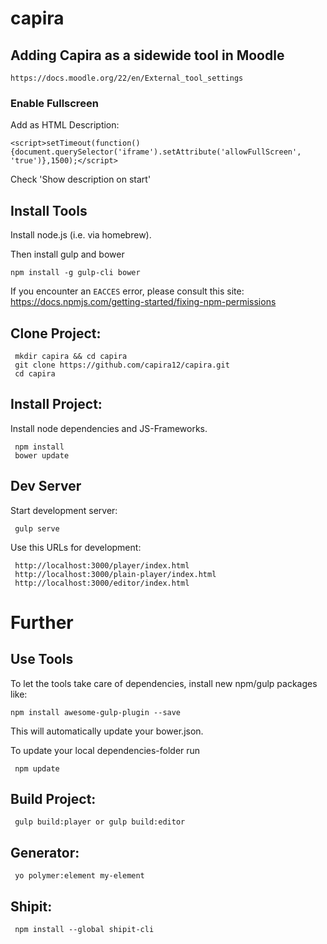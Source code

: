 # capira


## Adding Capira as a sidewide tool in Moodle
```
https://docs.moodle.org/22/en/External_tool_settings
```

### Enable Fullscreen

Add as HTML Description:
```
<script>setTimeout(function(){document.querySelector('iframe').setAttribute('allowFullScreen', 'true')},1500);</script>
```
Check 'Show description on start'

## Install Tools

Install node.js (i.e. via homebrew).


Then install gulp and bower
```
npm install -g gulp-cli bower
```
If you encounter an `EACCES` error, please consult this site: https://docs.npmjs.com/getting-started/fixing-npm-permissions


## Clone Project:
```
 mkdir capira && cd capira
 git clone https://github.com/capira12/capira.git
 cd capira
```

## Install Project:
Install node dependencies and JS-Frameworks.
```
 npm install
 bower update
```

## Dev Server
Start development server:
```
 gulp serve
```
Use this URLs for development: 
```
 http://localhost:3000/player/index.html
 http://localhost:3000/plain-player/index.html
 http://localhost:3000/editor/index.html
```

# Further

## Use Tools
To let the tools take care of dependencies, install new npm/gulp packages like:
```
npm install awesome-gulp-plugin --save
```
This will automatically update your bower.json.

To update your local dependencies-folder run
```
 npm update
```

## Build Project:
```
 gulp build:player or gulp build:editor
```

## Generator:
```
 yo polymer:element my-element
```
## Shipit:
```
 npm install --global shipit-cli
```
